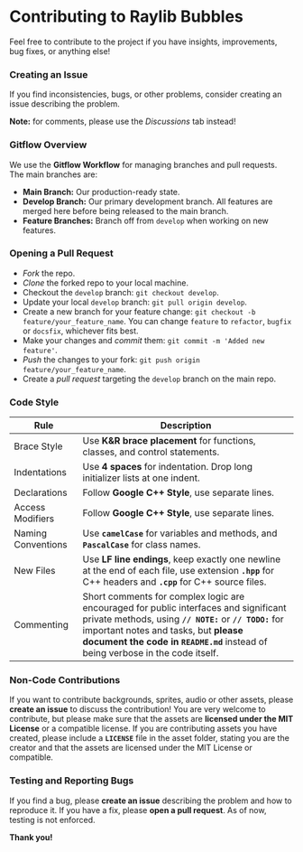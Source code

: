 # Contributing to Raylib Bubbles

Feel free to contribute to the project if you have insights, improvements, bug fixes, or anything else!

### Creating an Issue

If you find inconsistencies, bugs, or other problems, consider creating an issue describing the problem.

**Note:** for comments, please use the *Discussions* tab instead!

### Gitflow Overview

We use the **Gitflow Workflow** for managing branches and pull requests. The main branches are:

+ **Main Branch:** Our production-ready state.
+ **Develop Branch:** Our primary development branch. All features are merged here before being released to the main branch.
+ **Feature Branches:** Branch off from `develop` when working on new features.

### Opening a Pull Request

+ *Fork* the repo.
+ *Clone* the forked repo to your local machine.
+ Checkout the `develop` branch: `git checkout develop`.
+ Update your local `develop` branch: `git pull origin develop`.
+ Create a new branch for your feature change: `git checkout -b feature/your_feature_name`. You can change `feature` to `refactor`, `bugfix` or `docsfix`, whichever fits best.
+ Make your changes and *commit* them: `git commit -m 'Added new feature'`.
+ *Push* the changes to your fork: `git push origin feature/your_feature_name`.
+ Create a *pull request* targeting the `develop` branch on the main repo.

### Code Style

| Rule | Description |
| ---- | ----------- |
| Brace Style | Use **K&R brace placement** for functions, classes, and control statements. |
| Indentations | Use **4 spaces** for indentation. Drop long initializer lists at one indent. |
| Declarations | Follow **Google C++ Style**, use separate lines. |
| Access Modifiers | Follow **Google C++ Style**, use separate lines. |
| Naming Conventions | Use **`camelCase`** for variables and methods, and **`PascalCase`** for class names. |
| New Files | Use **LF line endings**, keep exactly one newline at the end of each file, use extension **`.hpp`** for C++ headers and **`.cpp`** for C++ source files. |
| Commenting | Short comments for complex logic are encouraged for public interfaces and significant private methods, using **`// NOTE:`** or **`// TODO:`** for important notes and tasks, but **please document the code in `README.md`** instead of being verbose in the code itself. |

### Non-Code Contributions

If you want to contribute backgrounds, sprites, audio or other assets, please **create an issue** to discuss the contribution! You are very welcome to contribute, but please make sure that the assets are **licensed under the MIT License** or a compatible license. If you are contributing assets you have created, please include a **`LICENSE`** file in the asset folder, stating you are the creator and that the assets are licensed under the MIT License or compatible.

### Testing and Reporting Bugs

If you find a bug, please **create an issue** describing the problem and how to reproduce it. If you have a fix, please **open a pull request**. As of now, testing is not enforced.

**Thank you!**
